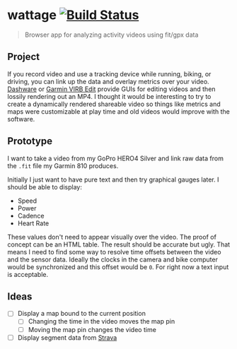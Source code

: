 # wattage [![Build Status](https://travis-ci.org/bendrucker/wattage.svg?branch=master)](https://travis-ci.org/bendrucker/wattage)

> Browser app for analyzing activity videos using fit/gpx data

## Project

If you record video and use a tracking device while running, biking, or driving, you can link up the data and overlay metrics over your video. [Dashware](http://www.dashware.net/) or [Garmin VIRB Edit](http://www.garmin.com/en-US/shop/downloads/virb-edit) provide GUIs for editing videos and then lossily rendering out an MP4. I thought it would be interesting to try to create a dynamically rendered shareable video so things like metrics and maps were customizable at play time and old videos would improve with the software.

## Prototype

I want to take a video from my GoPro HERO4 Silver and link raw data from the `.fit` file my Garmin 810 produces.

Initially I just want to have pure text and then try graphical gauges later. I should be able to display:

* Speed
* Power
* Cadence
* Heart Rate

These values don't need to appear visually over the video. The proof of concept can be an HTML table. The result should be accurate but ugly. That means I need to find some way to resolve time offsets between the video and the sensor data. Ideally the clocks in the camera and bike computer would be synchronized and this offset would be `0`. For right now a text input is acceptable.

## Ideas

- [ ] Display a map bound to the current position
  - [ ] Changing the time in the video moves the map pin
  - [ ] Moving the map pin changes the video time
- [ ] Display segment data from [Strava](https://strava.com)

